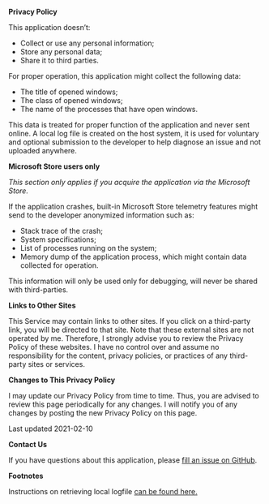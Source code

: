 **Privacy Policy**

This application doesn’t:

-   Collect or use any personal information;
-   Store any personal data;
-   Share it to third parties.

For proper operation, this application might collect the following data:

-   The title of opened windows;
-   The class of opened windows;
-   The name of the processes that have open windows.

This data is treated for proper function of the application and never sent online. A local log file is created on the host system, it is used for voluntary and optional submission to the developer to help diagnose an issue and not uploaded anywhere.

**Microsoft Store users only**

_This section only applies if you acquire the application via the Microsoft Store._

If the application crashes, built-in Microsoft Store telemetry features might send to the developer anonymized information such as:

-   Stack trace of the crash;
-   System specifications;
-   List of processes running on the system;
-   Memory dump of the application process, which might contain data collected for operation.

This information will only be used only for debugging, will never be shared with third-parties.

**Links to Other Sites**

This Service may contain links to other sites. If you click on a third-party link, you will be directed to that site. Note that these external sites are not operated by me. Therefore, I strongly advise you to review the Privacy Policy of these websites. I have no control over and assume no responsibility for the content, privacy policies, or practices of any third-party sites or services.

**Changes to This Privacy Policy**

I may update our Privacy Policy from time to time. Thus, you are advised to review this page periodically for any changes. I will notify you of any changes by posting the new Privacy Policy on this page.

Last updated 2021-02-10

**Contact Us**

If you have questions about this application, please [fill an issue on GitHub](https://github.com/rocksdanister/lively/issues/new).

**Footnotes**

Instructions on retrieving local logfile [can be found here.](https://github.com/rocksdanister/lively/wiki/Common-Problems)
